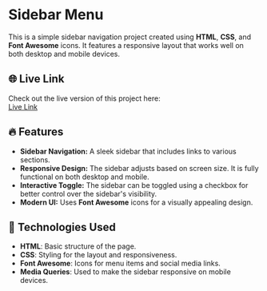 # Sidebar Menu

This is a simple sidebar navigation project created using **HTML**, **CSS**, and **Font Awesome** icons. It features a responsive layout that works well on both desktop and mobile devices.

## 🌐 Live Link
Check out the live version of this project here:  
[Live Link](https://giridhar11411.github.io/sidebar-menu/)

## 🔥 Features
- **Sidebar Navigation:** A sleek sidebar that includes links to various sections.
- **Responsive Design:** The sidebar adjusts based on screen size. It is fully functional on both desktop and mobile.
- **Interactive Toggle:** The sidebar can be toggled using a checkbox for better control over the sidebar's visibility.
- **Modern UI:** Uses **Font Awesome** icons for a visually appealing design.

## 🚀 Technologies Used
- **HTML**: Basic structure of the page.
- **CSS**: Styling for the layout and responsiveness.
- **Font Awesome**: Icons for menu items and social media links.
- **Media Queries**: Used to make the sidebar responsive on mobile devices.
